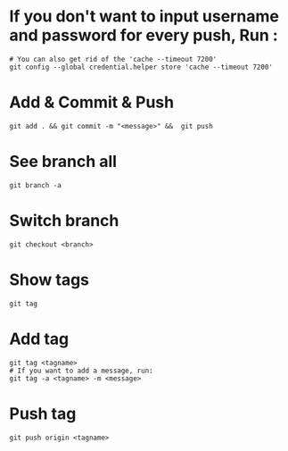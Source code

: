 # If you don't want to input username and password for every push, Run :
```
# You can also get rid of the 'cache --timeout 7200'
git config --global credential.helper store 'cache --timeout 7200'
```
# Add & Commit & Push
```
git add . && git commit -m "<message>" &&  git push 
```
# See branch all
```
git branch -a
```
# Switch branch
```
git checkout <branch>
```
# Show tags
```
git tag
```
# Add tag
```
git tag <tagname>
# If you want to add a message, run:
git tag -a <tagname> -m <message>
```
# Push tag
```
git push origin <tagname>
```
